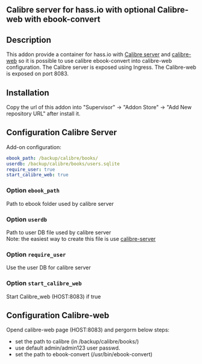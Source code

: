 ## Calibre server for hass.io with optional Calibre-web with ebook-convert
## Description

This addon provide a container for hass.io with [Calibre server](https://calibre-ebook.com/) and [calibre-web](https://github.com/janeczku/calibre-web) so it is possible to use calibre ebook-convert into calibre-web configuration.
The Calibre server is exposed using Ingress.
The Calibre-web is exposed on port 8083.
## Installation

Copy the url of this addon into "Supervisor" -> "Addon Store" -> "Add New repository URL" after install it.

## Configuration Calibre Server

Add-on configuration:

```yaml
ebook_path: /backup/calibre/books/
userdb: /backup/calibre/books/users.sqlite
require_user: true
start_calibre_web: true
```

### Option `ebook_path`

Path to ebook folder used by calibre server

### Option `userdb`

Path to user DB file used by calibre server 	
Note: the easiest way to create this file is use [calibre-server](https://manual.calibre-ebook.com/generated/en/calibre-server.html) 

### Option `require_user`

Use the user DB for calibre server

### Option `start_calibre_web`

Start Calibre_web (HOST:8083) if true


## Configuration Calibre-web
Opend calibre-web page (HOST:8083) and pergorm below steps:
- set the path to calibre (in /backup/calibre/books/)
- use default admin/admin123 user passwd.
- set the path to ebook-convert (/usr/bin/ebook-convert) 
